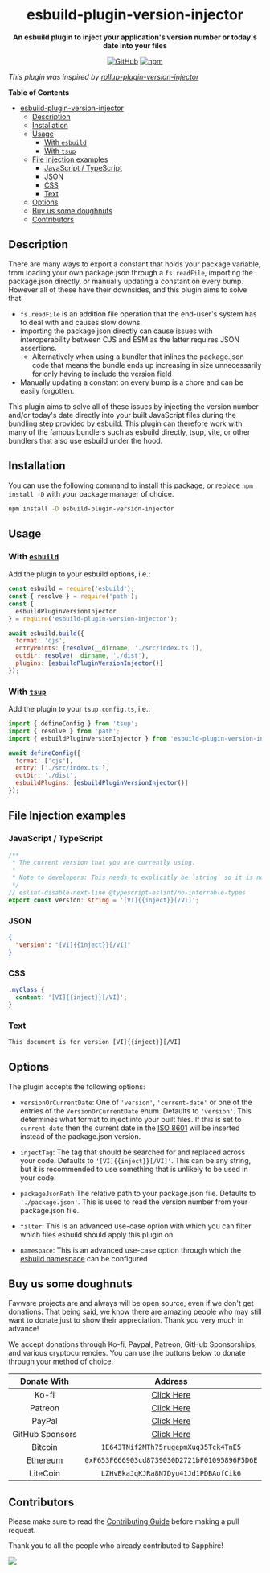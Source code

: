 <div align="center">

# esbuild-plugin-version-injector

**An esbuild plugin to inject your application's version number or today's date
into your files**

[![GitHub](https://img.shields.io/github/license/favware/esbuild-plugin-version-injector)](https://github.com/favware/esbuild-plugin-version-injector/blob/main/LICENSE.md)
[![npm](https://img.shields.io/npm/v/esbuild-plugin-version-injector?color=crimson&logo=npm&style=flat-square)](https://www.npmjs.com/package/esbuild-plugin-version-injector)

</div>

_This plugin was inspired by
[rollup-plugin-version-injector](https://github.com/djhouseknecht/rollup-plugin-version-injector)_

**Table of Contents**

- [esbuild-plugin-version-injector](#esbuild-plugin-version-injector)
  - [Description](#description)
  - [Installation](#installation)
  - [Usage](#usage)
    - [With `esbuild`](#with-esbuild)
    - [With `tsup`](#with-tsup)
  - [File Injection examples](#file-injection-examples)
    - [JavaScript / TypeScript](#javascript--typescript)
    - [JSON](#json)
    - [CSS](#css)
    - [Text](#text)
  - [Options](#options)
  - [Buy us some doughnuts](#buy-us-some-doughnuts)
  - [Contributors](#contributors)

## Description

There are many ways to export a constant that holds your package variable, from
loading your own package.json through a `fs.readFile`, importing the
package.json directly, or manually updating a constant on every bump. However
all of these have their downsides, and this plugin aims to solve that.

- `fs.readFile` is an addition file operation that the end-user's system has to
  deal with and causes slow downs.
- importing the package.json directly can cause issues with interoperability
  between CJS and ESM as the latter requires JSON assertions.
  - Alternatively when using a bundler that inlines the package.json code that
    means the bundle ends up increasing in size unnecessarily for only having to
    include the version field
- Manually updating a constant on every bump is a chore and can be easily
  forgotten.

This plugin aims to solve all of these issues by injecting the version number
and/or today's date directly into your built JavaScript files during the
bundling step provided by esbuild. This plugin can therefore work with many of
the famous bundlers such as esbuild directly, tsup, vite, or other bundlers that
also use esbuild under the hood.

## Installation

You can use the following command to install this package, or replace
`npm install -D` with your package manager of choice.

```sh
npm install -D esbuild-plugin-version-injector
```

## Usage

### With [`esbuild`][esbuild]

Add the plugin to your esbuild options, i.e.:

```js
const esbuild = require('esbuild');
const { resolve } = require('path');
const {
  esbuildPluginVersionInjector
} = require('esbuild-plugin-version-injector');

await esbuild.build({
  format: 'cjs',
  entryPoints: [resolve(__dirname, './src/index.ts')],
  outdir: resolve(__dirname, './dist'),
  plugins: [esbuildPluginVersionInjector()]
});
```

### With [`tsup`][tsup]

Add the plugin to your `tsup.config.ts`, i.e.:

```js
import { defineConfig } from 'tsup';
import { resolve } from 'path';
import { esbuildPluginVersionInjector } from 'esbuild-plugin-version-injector';

await defineConfig({
  format: ['cjs'],
  entry: ['./src/index.ts'],
  outDir: './dist',
  esbuildPlugins: [esbuildPluginVersionInjector()]
});
```

[esbuild]: https://esbuild.github.io/
[tsup]: https://tsup.egoist.dev

## File Injection examples

### JavaScript / TypeScript

```ts
/**
 * The current version that you are currently using.
 *
 * Note to developers: This needs to explicitly be `string` so it is not typed as a "const string" that gets injected by esbuild
 */
// eslint-disable-next-line @typescript-eslint/no-inferrable-types
export const version: string = '[VI]{{inject}}[/VI]';
```

### JSON

```json
{
  "version": "[VI]{{inject}}[/VI]"
}
```

### CSS

```css
.myClass {
  content: '[VI]{{inject}}[/VI]';
}
```

### Text

```txt
This document is for version [VI]{{inject}}[/VI]
```

## Options

The plugin accepts the following options:

- `versionOrCurrentDate`: One of `'version'`, `'current-date'` or one of the
  entries of the `VersionOrCurrentDate` enum. Defaults to `'version'`. This
  determines what format to inject into your built files. If this is set to
  `current-date` then the current date in the
  [ISO 8601](https://en.wikipedia.org/wiki/ISO_8601) will be inserted instead of
  the package.json version.

- `injectTag`: The tag that should be searched for and replaced across your
  code. Defaults to `'[VI]{{inject}}[/VI]'`. This can be any string, but it is
  recommended to use something that is unlikely to be used in your code.

- `packageJsonPath` The relative path to your package.json file. Defaults to
  `'./package.json'`. This is used to read the version number from your
  package.json file.

- `filter`: This is an advanced use-case option with which you can filter which
  files esbuild should apply this plugin on

- `namespace`: This is an advanced use-case option through which the
  [esbuild namespace](https://esbuild.github.io/plugins/#namespaces) can be
  configured

## Buy us some doughnuts

Favware projects are and always will be open source, even if we don't get
donations. That being said, we know there are amazing people who may still want
to donate just to show their appreciation. Thank you very much in advance!

We accept donations through Ko-fi, Paypal, Patreon, GitHub Sponsorships, and
various cryptocurrencies. You can use the buttons below to donate through your
method of choice.

|   Donate With   |                      Address                      |
| :-------------: | :-----------------------------------------------: |
|      Ko-fi      |  [Click Here](https://donate.favware.tech/kofi)   |
|     Patreon     | [Click Here](https://donate.favware.tech/patreon) |
|     PayPal      | [Click Here](https://donate.favware.tech/paypal)  |
| GitHub Sponsors |  [Click Here](https://github.com/sponsors/Favna)  |
|     Bitcoin     |       `1E643TNif2MTh75rugepmXuq35Tck4TnE5`        |
|    Ethereum     |   `0xF653F666903cd8739030D2721bF01095896F5D6E`    |
|    LiteCoin     |       `LZHvBkaJqKJRa8N7Dyu41Jd1PDBAofCik6`        |

## Contributors

Please make sure to read the [Contributing Guide][contributing] before making a
pull request.

Thank you to all the people who already contributed to Sapphire!

<a href="https://github.com/favware/esbuild-plugin-version-injector/graphs/contributors">
  <img src="https://contrib.rocks/image?repo=favware/esbuild-plugin-version-injector" />
</a>

[contributing]: .github/CONTRIBUTING.md
